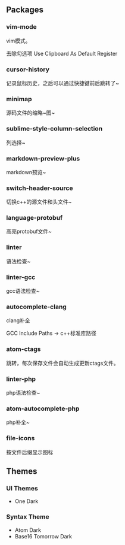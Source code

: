 ## Packages

### vim-mode

vim模式。

去除勾选项 Use Clipboard As Default Register

### cursor-history

记录鼠标历史，之后可以通过快捷键前后跳转了~

### minimap

源码文件的缩略~图~

### sublime-style-column-selection

列选择~

### markdown-preview-plus

markdown预览~

### switch-header-source

切换c++的源文件和头文件~

### language-protobuf

高亮protobuf文件~

### linter

语法检查~

### linter-gcc

gcc语法检查~

### autocomplete-clang

clang补全

GCC Include Paths -> c++标准库路径

### atom-ctags

跳转，每次保存文件会自动生成更新ctags文件。

### linter-php

php语法检查~

### atom-autocomplete-php

php补全~

### file-icons

按文件后缀显示图标

## Themes

### UI Themes

* One Dark

### Syntax Theme

* Atom Dark
* Base16 Tomorrow Dark

